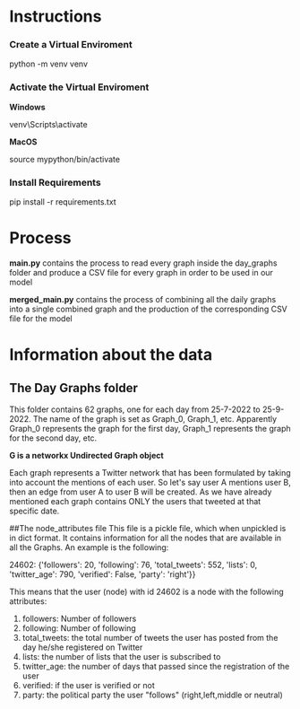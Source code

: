 # Instructions

### Create a Virtual Enviroment
python -m venv venv

### Activate the Virtual Enviroment
**Windows** 

venv\Scripts\activate

**MacOS**

source mypython/bin/activate

### Install Requirements

pip install -r requirements.txt

# Process

**main.py** contains the process to read every graph inside the day_graphs folder and produce a CSV file for every graph in order to be used in our model

**merged_main.py** contains the process of combining all the daily graphs into a single combined graph and the production of the corresponding CSV file for the model

# Information about the data

## The Day Graphs folder
This folder contains 62 graphs, one for each day from 25-7-2022 to 25-9-2022. The name of the graph is set as Graph_0, Graph_1, etc. 
Apparently Graph_0 represents the graph for the first day, Graph_1 represents the graph for the second day, etc. 

**G is a networkx Undirected Graph object**

Each graph represents a Twitter network that has been formulated by taking into account the mentions of each user. 
So let's say user A mentions user B, then an edge from user A to user B will be created. As we have already mentioned each graph 
contains ONLY the users that tweeted at that specific date. 

##The node_attributes file
This file is a pickle file, which when unpickled is in dict format. It contains information for all the nodes that are available in all the Graphs. 
An example is the following:

24602: {'followers': 20, 'following': 76, 'total_tweets': 552, 'lists': 0, 'twitter_age': 790, 'verified': False, 'party': 'right'}}

This means that the user (node) with id 24602 is a node with the following attributes:
1. followers: Number of followers
2. following: Number of following 
3. total_tweets: the total number of tweets the user has posted from the day he/she registered on Twitter
4. lists: the number of lists that the user is subscribed to
5. twitter_age: the number of days that passed since the registration of the user 
6. verified: if the user is verified or not
7. party: the political party the user "follows" (right,left,middle or neutral)
